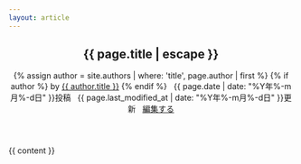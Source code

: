 ```yaml
---
layout: article
---
```

<article class="post" itemscope itemtype="http://schema.org/BlogPosting">
<header class="post-header">
<h1 itemprop="name headline">{{ page.title | escape }}</h1>
<p class="meta">
{% assign author = site.authors | where: 'title', page.author | first %}
{% if author %}
by <a href="{{ author.url }}">{{ author.title }}</a>
{% endif %}
&nbsp;
{{ page.date | date: "%Y年%-m月%-d日" }}投稿
&nbsp;
{{ page.last_modified_at | date: "%Y年%-m月%-d日" }}更新
&nbsp;
<i class="fa-pencil"></i>
<a href="https://github.com/{{ site.repository }}/blob/master/{{ page.path }}" alt="Edit">
編集する
</a>
</p>
</header>
<div class="post-content" itemprop="articleBody">
{{ content }}
</div>
</article>
